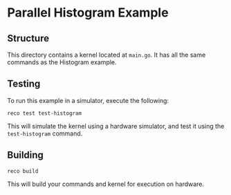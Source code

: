 # Parallel Histogram Example

## Structure

This directory contains a kernel located at `main.go`. It has all the
same commands as the Histogram example.

## Testing

To run this example in a simulator, execute the following:

```
reco test test-histogram
```

This will simulate the kernel using a hardware simulator, and test it
using the `test-histogram` command.

## Building

```
reco build
```

This will build your commands and kernel for execution on hardware.
